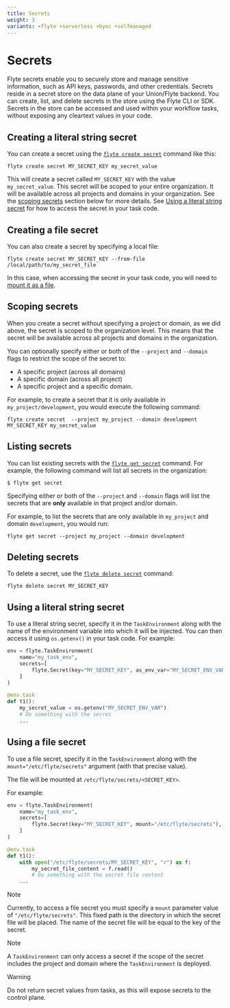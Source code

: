 ```yaml
---
title: Secrets
weight: 3
variants: +flyte +serverless +byoc +selfmanaged
---
```


# Secrets

Flyte secrets enable you to securely store and manage sensitive information, such as API keys, passwords, and other credentials.
Secrets reside in a secret store on the data plane of your Union/Flyte backend.
You can create, list, and delete secrets in the store using the Flyte CLI or SDK.
Secrets in the store can be accessed and used within your workflow tasks, without exposing any cleartext values in your code.

## Creating a literal string secret

You can create a secret using the [`flyte create secret`](../../api-reference/flyte-cli#flyte-create-secret) command like this:

```shell
flyte create secret MY_SECRET_KEY my_secret_value
```

This will create a secret called `MY_SECRET_KEY` with the value `my_secret_value`.
This secret will be scoped to your entire organization.
It will be available across all projects and domains in your organization.
See the [scoping secrets](#scoping-secrets) section below for more details.
See [Using a literal string secret](#using-a-literal-string-secret) for how to access the secret in your task code.


## Creating a file secret

You can also create a secret by specifying a local file:

```shell
flyte create secret MY_SECRET_KEY --from-file /local/path/to/my_secret_file
```

In this case, when accessing the secret in your task code, you will need to [mount it as a file](#using-a-file-secret).

## Scoping secrets

When you create a secret without specifying a project or domain, as we did above, the secret is scoped to the organization level.
This means that the secret will be available across all projects and domains in the organization.

You can optionally specify either or both of the `--project` and `--domain` flags to restrict the scope of the secret to:
* A specific project (across all domains)
* A specific domain (across all project)
* A specific project and a specific domain.

For example, to create a secret that it is only available in `my_project/development`, you would execute the following command:

```shell
flyte create secret  --project my_project --domain development MY_SECRET_KEY my_secret_value
```

## Listing secrets

You can list existing secrets with the [`flyte get secret`](../../api-reference/flyte-cli#flyte-get-secret) command.
For example, the following command will list all secrets in the organization:

```shell
$ flyte get secret
```

Specifying either or both of the `--project` and `--domain` flags will list the secrets that are **only** available in that project and/or domain.

For example, to list the secrets that are only available in `my_project` and domain `development`, you would run:

```shell
flyte get secret --project my_project --domain development
```

## Deleting secrets

To delete a secret, use the [`flyte delete secret`](../../api-reference/flyte-cli#flyte-delete-secret) command:

```shell
flyte delete secret MY_SECRET_KEY
```

## Using a literal string secret

To use a literal string secret, specify it in the `TaskEnvironment` along with the name of the environment variable into which it will be injected.
You can then access it using `os.getenv()` in your task code.
For example:

```python
env = flyte.TaskEnvironment(
    name="my_task_env",
    secrets=[
        flyte.Secret(key="MY_SECRET_KEY", as_env_var="MY_SECRET_ENV_VAR"),
    ]
)

@env.task
def t1():
    my_secret_value = os.getenv("MY_SECRET_ENV_VAR")
    # Do something with the secret
    ...
```

## Using a file secret

To use a file secret, specify it in the `TaskEnvironment` along with the `mount="/etc/flyte/secrets"` argument (with that precise value).

The file will be mounted at `/etc/flyte/secrets/<SECRET_KEY>`.

For example:


```python
env = flyte.TaskEnvironment(
    name="my_task_env",
    secrets=[
        flyte.Secret(key="MY_SECRET_KEY", mount="/etc/flyte/secrets"),
    ]
)

@env.task
def t1():
    with open("/etc/flyte/secrets/MY_SECRET_KEY", "r") as f:
        my_secret_file_content = f.read()
        # Do something with the secret file content
    ...
```

> [!NOTE]
> Currently, to access a file secret you must specify a `mount` parameter value of `"/etc/flyte/secrets"`.
> This fixed path is the directory in which the secret file will be placed.
> The name of the secret file will be equal to the key of the secret.

> [!NOTE]
> A `TaskEnvironment` can only access a secret if the scope of the secret includes the project and domain where the `TaskEnvironment` is deployed.

> [!WARNING]
> Do not return secret values from tasks, as this will expose secrets to the control plane.
